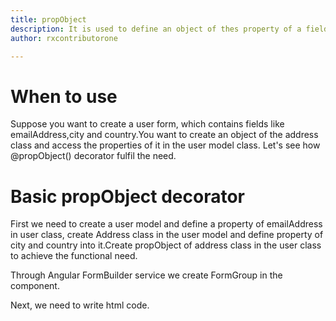 ```yaml
---
title: propObject
description: It is used to define an object of thes property of a field in the model class.
author: rxcontributorone

---
```

# When to use
Suppose you want to create a user form, which contains fields like emailAddress,city and country.You want to create an object of the address class and access the properties of it in the user model class. 
Let's see how @propObject() decorator fulfil the need.

# Basic propObject decorator
First we need to create a user model and define a property of emailAddress in user class, create Address class in the user model and define property of city and country into it.Create propObject of address class in the user class to achieve the functional need.

<div component="app-code" key="propObject-add-model"></div> 

Through Angular FormBuilder service we create FormGroup in the component.

<div component="app-code" key="propObject-add-component"></div> 
Next, we need to write html code.
<div component="app-code" key="propObject-add-html"></div> 
<div component="app-example-runner" ref-component="app-propObject-add"></div>
